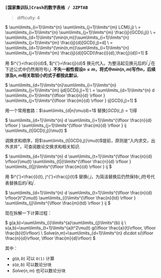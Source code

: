### `[国家集训队]Crash的数字表格 / JZPTAB`

> difficulty: 4

$
\sum\limits_{i=1}\limits^{n}
\sum\limits_{j=1}\limits^{m} LCM(i,j) \\
= \sum\limits_{i=1}\limits^{n}
\sum\limits_{j=1}\limits^{m} \frac{ij}{GCD(i,j)} \\
= \sum\limits_{d=1}\limits^{\min(n,m)}\sum\limits_{i=1}\limits^{n}
\sum\limits_{j=1}\limits^{m} \frac{ij}{d}[GCD(i,j)=d] \\
= \sum\limits_{d=1}\limits^{\min(n,m)}\sum\limits_{i=1}\limits^{n}
\sum\limits_{j=1}\limits^{m} \frac{ij}{d}[GCD(\frac{i}{d},\frac{j}{d})=1]
$


用 $i^{'}=\frac{i}{d}$, $j^{'}=\frac{j}{d}$ 换元代入。为整洁起见换元后的$i^{'}$,$j^{'}$在下述公式中仍然用符号$i$,$j$.  **不失一般性假设$n\leq m$，将式中$min(n,m)$写作$n$，后续涉及$n,m$相关取较小的式子都按此默认**.

$
\sum\limits_{d=1}\limits^{n}\sum\limits_{i=1}\limits^{n}
\sum\limits_{j=1}\limits^{m} ijd[GCD(i,j)=1] \\
= \sum\limits_{d=1}\limits^{n} d
\sum\limits_{i=1}\limits^{\lfloor \frac{n}{d} \rfloor }
\sum\limits_{j=1}\limits^{\lfloor \frac{m}{d} \rfloor } ij[GCD(i,j)=1]
$

用一个常用套路：$\sum\limits_{d|n}\mu(d)=1$ 替换$[GCD(i,j)=1]$得

$
\sum\limits_{d=1}\limits^{n} d
\sum\limits_{i=1}\limits^{\lfloor \frac{n}{d} \rfloor }
\sum\limits_{j=1}\limits^{\lfloor \frac{m}{d} \rfloor } ij
\sum\limits_{t|GCD(i,j)}\mu(t)
$

调换求和顺序，将$\sum\limits_{t|GCD(i,j)}\mu(t)$提前，原则是“入内求交，出外求并”，可查阅数论交换求和相关知识.

$
\sum\limits_{d=1}\limits^{n} d
\sum\limits_{t=1}\limits^{\lfloor \frac{n}{d} \rfloor}\mu(t) 
\sum\limits_{t|i}\limits^{\lfloor \frac{n}{d} \rfloor }
\sum\limits_{t|j}\limits^{\lfloor \frac{m}{d} \rfloor } ij 
$


用 $i^{'}=\frac{i}{t}, j^{'}=\frac{j}{t}$ 替换$i,j$，为简洁替换后仍然保持$i,j$符号代表替换后的$i^{'}$和$j^{'}$.

$
\sum\limits_{d=1}\limits^{n} d
\sum\limits_{t=1}\limits^{\lfloor \frac{n}{d} \rfloor}t^2\mu(t) 
\sum\limits_{i}\limits^{\lfloor \frac{n}{td} \rfloor }
\sum\limits_{j}\limits^{\lfloor \frac{m}{td} \rfloor } ij 
$

现在拆解一下计算过程：

$
g(a,b)=\sum\limits_{i}\limits^{a}\sum\limits_{j}\limits^{b} ij  \\
s(a,b)=\sum\limits_{t=1}\limits^{a}t^2\mu(t) g(\lfloor \frac{a}{t}\rfloor, \lfloor \frac{b}{t}\rfloor) \\
Solve(n,m)=\sum\limits_{d=1}\limits^{n} d\cdot s(\lfloor \frac{n}{d}\rfloor, \lfloor \frac{m}{d}\rfloor)
$

其中：

- $g(a,b)$ 可以 `O(1)` 计算
- $s(a,b)$ 可以数论分块
- $Solve(n,m)$ 也可以数论分块